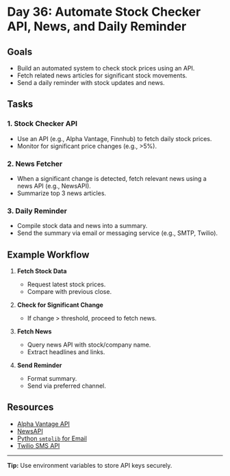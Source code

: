 # Day 36: Automate Stock Checker API, News, and Daily Reminder

## Goals
- Build an automated system to check stock prices using an API.
- Fetch related news articles for significant stock movements.
- Send a daily reminder with stock updates and news.

## Tasks

### 1. Stock Checker API
- Use an API (e.g., Alpha Vantage, Finnhub) to fetch daily stock prices.
- Monitor for significant price changes (e.g., >5%).

### 2. News Fetcher
- When a significant change is detected, fetch relevant news using a news API (e.g., NewsAPI).
- Summarize top 3 news articles.

### 3. Daily Reminder
- Compile stock data and news into a summary.
- Send the summary via email or messaging service (e.g., SMTP, Twilio).

## Example Workflow

1. **Fetch Stock Data**
    - Request latest stock prices.
    - Compare with previous close.

2. **Check for Significant Change**
    - If change > threshold, proceed to fetch news.

3. **Fetch News**
    - Query news API with stock/company name.
    - Extract headlines and links.

4. **Send Reminder**
    - Format summary.
    - Send via preferred channel.

## Resources

- [Alpha Vantage API](https://www.alphavantage.co/documentation/)
- [NewsAPI](https://newsapi.org/docs)
- [Python `smtplib` for Email](https://docs.python.org/3/library/smtplib.html)
- [Twilio SMS API](https://www.twilio.com/docs/sms/send-messages)

---

**Tip:** Use environment variables to store API keys securely.
